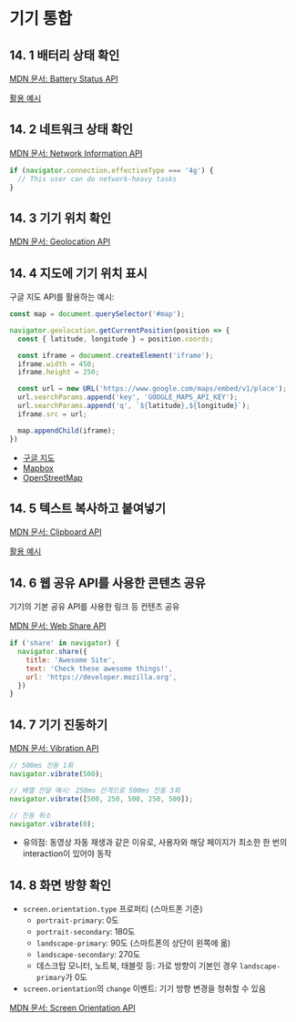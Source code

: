 # 기기 통합

## 14. 1 배터리 상태 확인

[MDN 문서: Battery Status API](https://developer.mozilla.org/en-US/docs/Web/API/Battery_Status_API)

[활용 예시](./14-1-battery.html)

## 14. 2 네트워크 상태 확인

[MDN 문서: Network Information API](https://developer.mozilla.org/en-US/docs/Web/API/Network_Information_API)

```js
if (navigator.connection.effectiveType === '4g') {
  // This user can do network-heavy tasks
}

```

## 14. 3 기기 위치 확인

[MDN 문서: Geolocation API](https://developer.mozilla.org/en-US/docs/Web/API/Geolocation_API)

## 14. 4 지도에 기기 위치 표시

구글 지도 API를 활용하는 예시: 

```js
const map = document.querySelector('#map');

navigator.geolocation.getCurrentPosition(position => {
  const { latitude, longitude } = position.coords;

  const iframe = document.createElement('iframe');
  iframe.width = 450;
  iframe.height = 250;

  const url = new URL('https://www.google.com/maps/embed/v1/place');
  url.searchParams.append('key', 'GOOGLE_MAPS_API_KEY');
  url.searchParams.append('q', `${latitude},${longitude}`);
  iframe.src = url;

  map.appendChild(iframe);
})
```

* [구글 지도](https://mapsplatform.google.com/lp/maps-apis/)
* [Mapbox](https://www.mapbox.com/)
* [OpenStreetMap](https://www.openstreetmap.org/)

## 14. 5 텍스트 복사하고 붙여넣기

[MDN 문서: Clipboard API](https://developer.mozilla.org/en-US/docs/Web/API/Clipboard_API)

[활용 예시](./14-5-clipboard.html)

## 14. 6 웹 공유 API를 사용한 콘텐츠 공유

기기의 기본 공유 API를 사용한 링크 등 컨텐츠 공유

[MDN 문서: Web Share API](https://developer.mozilla.org/en-US/docs/Web/API/Web_Share_API)

```js
if ('share' in navigator) {
  navigator.share({
    title: 'Awesome Site',
    text: 'Check these awesome things!',
    url: 'https://developer.mozilla.org',
  })
}
```

## 14. 7 기기 진동하기

[MDN 문서: Vibration API](https://developer.mozilla.org/en-US/docs/Web/API/Vibration_API)

```js
// 500ms 진동 1회
navigator.vibrate(500);

// 배열 전달 예시: 250ms 간격으로 500ms 진동 3회
navigator.vibrate([500, 250, 500, 250, 500]);

// 진동 취소
navigator.vibrate(0);
```

* 유의점: 동영상 자동 재생과 같은 이유로, 사용자와 해당 페이지가 최소한 한 번의 interaction이 있어야 동작

## 14. 8 화면 방향 확인

* `screen.orientation.type` 프로퍼티 (스마트폰 기준)
  * `portrait-primary`: 0도
  * `portrait-secondary`: 180도
  * `landscape-primary`: 90도 (스마트폰의 상단이 왼쪽에 옮)
  * `landscape-secondary`: 270도
  * 데스크탑 모니터, 노트북, 태블릿 등: 가로 방향이 기본인 경우 `landscape-primary`가 0도
* `screen.orientation`의 `change` 이벤트: 기기 방향 변경을 청취할 수 있음

[MDN 문서: Screen Orientation API](https://developer.mozilla.org/en-US/docs/Web/API/Screen_Orientation_API)
